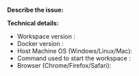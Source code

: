 <!--
Please keep in mind that the GitHub issue tracker is mostly intended for bug reports, feature requests, deployment problems, or other enhancements.

For general usage questions, please consider posting on Stack Overflow or Gitter instead. You can find the links for all our support channels here: https://github.com/khulnasoft/ml-workspace#support
-->

**Describe the issue:**

<!-- Describe your issue, but please be descriptive! Include screenshots, logs, code or other info to help explain your problem -->

**Technical details:**

- Workspace version <!-- run `echo $WORKSPACE_VERSION` inside the workspace -->: 
- Docker version <!-- run `docker version` on host machine -->: 
- Host Machine OS (Windows/Linux/Mac): 
- Command used to start the workspace <!-- e.g. `docker run khulnasoft/ml-workspace:latest` -->:
- Browser (Chrome/Firefox/Safari):